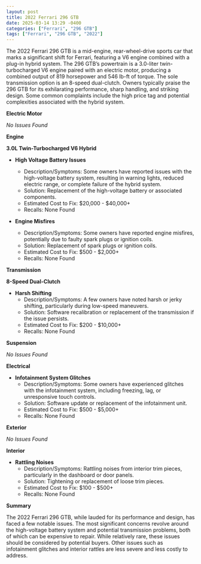 ```yaml
---
layout: post
title: 2022 Ferrari 296 GTB
date: 2025-03-14 13:29 -0400
categories: ["Ferrari", "296 GTB"]
tags: ["Ferrari", "296 GTB", "2022"]
---
```

The 2022 Ferrari 296 GTB is a mid-engine, rear-wheel-drive sports car that marks a significant shift for Ferrari, featuring a V6 engine combined with a plug-in hybrid system. The 296 GTB’s powertrain is a 3.0-liter twin-turbocharged V6 engine paired with an electric motor, producing a combined output of 819 horsepower and 546 lb-ft of torque. The sole transmission option is an 8-speed dual-clutch. Owners typically praise the 296 GTB for its exhilarating performance, sharp handling, and striking design. Some common complaints include the high price tag and potential complexities associated with the hybrid system.

**Electric Motor**

*No Issues Found*

**Engine**

**3.0L Twin-Turbocharged V6 Hybrid**

*   **High Voltage Battery Issues**
    *   Description/Symptoms: Some owners have reported issues with the high-voltage battery system, resulting in warning lights, reduced electric range, or complete failure of the hybrid system.
    *   Solution: Replacement of the high-voltage battery or associated components.
    *   Estimated Cost to Fix: $20,000 - $40,000+
    *   Recalls: None Found

*   **Engine Misfires**
    *   Description/Symptoms: Some owners have reported engine misfires, potentially due to faulty spark plugs or ignition coils.
    *   Solution: Replacement of spark plugs or ignition coils.
    *   Estimated Cost to Fix: $500 - $2,000+
    *   Recalls: None Found

**Transmission**

**8-Speed Dual-Clutch**

*   **Harsh Shifting**
    *   Description/Symptoms: A few owners have noted harsh or jerky shifting, particularly during low-speed maneuvers.
    *   Solution: Software recalibration or replacement of the transmission if the issue persists.
    *   Estimated Cost to Fix: $200 - $10,000+
    *   Recalls: None Found

**Suspension**

*No Issues Found*

**Electrical**

*   **Infotainment System Glitches**
    *   Description/Symptoms: Some owners have experienced glitches with the infotainment system, including freezing, lag, or unresponsive touch controls.
    *   Solution: Software update or replacement of the infotainment unit.
    *   Estimated Cost to Fix: $500 - $5,000+
    *   Recalls: None Found

**Exterior**

*No Issues Found*

**Interior**

*   **Rattling Noises**
    *   Description/Symptoms: Rattling noises from interior trim pieces, particularly in the dashboard or door panels.
    *   Solution: Tightening or replacement of loose trim pieces.
    *   Estimated Cost to Fix: $100 - $500+
    *   Recalls: None Found

**Summary**

The 2022 Ferrari 296 GTB, while lauded for its performance and design, has faced a few notable issues. The most significant concerns revolve around the high-voltage battery system and potential transmission problems, both of which can be expensive to repair. While relatively rare, these issues should be considered by potential buyers. Other issues such as infotainment glitches and interior rattles are less severe and less costly to address.

